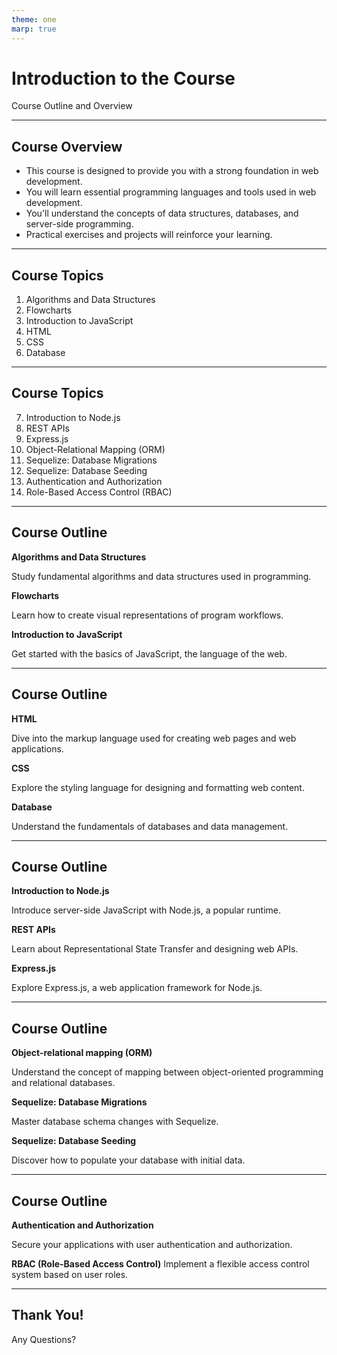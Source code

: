 ```yaml
---
theme: one
marp: true
---
```


# Introduction to the Course

Course Outline and Overview

---

## Course Overview

- This course is designed to provide you with a strong foundation in web development.
- You will learn essential programming languages and tools used in web development.
- You'll understand the concepts of data structures, databases, and server-side programming.
- Practical exercises and projects will reinforce your learning.

---

## Course Topics

1. Algorithms and Data Structures
2. Flowcharts
3. Introduction to JavaScript
4. HTML
5. CSS
6. Database

---

## Course Topics

7. Introduction to Node.js
8. REST APIs
9. Express.js
10. Object-Relational Mapping (ORM)
11. Sequelize: Database Migrations
12. Sequelize: Database Seeding
13. Authentication and Authorization
14. Role-Based Access Control (RBAC)

---

## Course Outline

**Algorithms and Data Structures**

Study fundamental algorithms and data structures used in programming.

**Flowcharts**

Learn how to create visual representations of program workflows.

**Introduction to JavaScript**

Get started with the basics of JavaScript, the language of the web.

---

## Course Outline

**HTML**

Dive into the markup language used for creating web pages and web applications.

**CSS**

Explore the styling language for designing and formatting web content.

**Database**

Understand the fundamentals of databases and data management.

---

## Course Outline

**Introduction to Node.js**

Introduce server-side JavaScript with Node.js, a popular runtime.

**REST APIs**

Learn about Representational State Transfer and designing web APIs.

**Express.js**

Explore Express.js, a web application framework for Node.js.

---

## Course Outline

**Object-relational mapping (ORM)**

Understand the concept of mapping between object-oriented programming and relational databases.

**Sequelize: Database Migrations**

Master database schema changes with Sequelize.

**Sequelize: Database Seeding**

Discover how to populate your database with initial data.

---

## Course Outline

**Authentication and Authorization**

Secure your applications with user authentication and authorization.

**RBAC (Role-Based Access Control)**
Implement a flexible access control system based on user roles.

---

## Thank You!

Any Questions?
